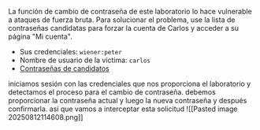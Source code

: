 La función de cambio de contraseña de este laboratorio lo hace vulnerable a ataques de fuerza bruta. Para solucionar el problema, use la lista de contraseñas candidatas para forzar la cuenta de Carlos y acceder a su página "Mi cuenta".

- Sus credenciales: `wiener:peter`
- Nombre de usuario de la víctima: `carlos`
- [Contraseñas de candidatos](https://portswigger.net/web-security/authentication/auth-lab-passwords)

iniciamos sesión con las credenciales que nos proporciona el laboratorio y detectamos el proceso para el cambio de contraseña. debemos proporcionar la contraseña actual y luego la nueva contraseña y después confirmarla. así que vamos a interceptar esta solicitud
![[Pasted image 20250812114608.png]]


